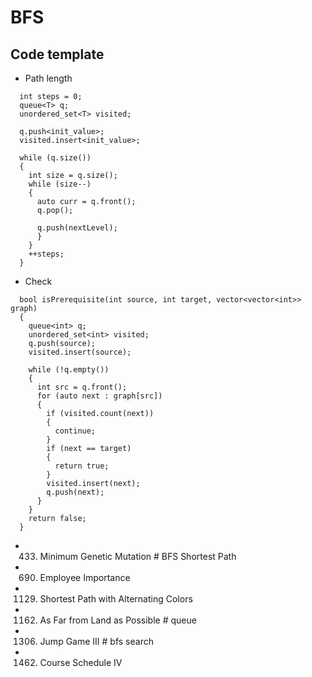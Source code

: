 # BFS
## Code template
- Path length
```
  int steps = 0;
  queue<T> q;
  unordered_set<T> visited;

  q.push<init_value>;
  visited.insert<init_value>;

  while (q.size())
  {
    int size = q.size();
    while (size--)
    {
      auto curr = q.front();
      q.pop();
        
      q.push(nextLevel);
      }
    }
    ++steps;
  }
``` 
- Check
```
  bool isPrerequisite(int source, int target, vector<vector<int>> graph)
  {
    queue<int> q;
    unordered_set<int> visited;
    q.push(source);
    visited.insert(source);

    while (!q.empty())
    {
      int src = q.front();
      for (auto next : graph[src])
      {
        if (visited.count(next))
        {
          continue;
        }
        if (next == target)
        {
          return true;
        }
        visited.insert(next);
        q.push(next);
      }
    }
    return false;
  }
```

- 433. Minimum Genetic Mutation                     # BFS Shortest Path
- 690. Employee Importance
- 1129. Shortest Path with Alternating Colors
- 1162. As Far from Land as Possible      # queue
- 1306. Jump Game III                     # bfs search 
- 1462. Course Schedule IV

